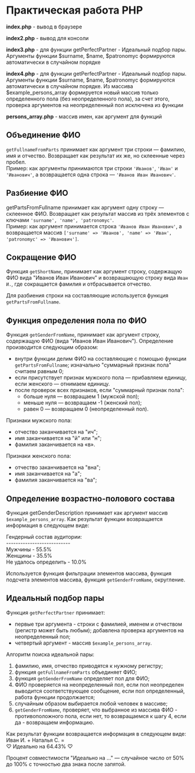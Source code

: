 # Практическая работа PHP

**index.php** - вывод в браузере

**index2.php** - вывод для консоли

**index3.php** - для функции getPerfectPartner - Идеальный подбор пары. Аргументы функции $surname, $name, $patronomyc формируются автоматически в случайном порядке

**index4.php** - для функции getPerfectPartner - Идеальный подбор пары. Аргументы функции $surname, $name, $patronomyc формируются автоматически в случайном порядке. Из массива $example_persons_array формируется новый массив только определенного пола (без неопределенного пола), за счет этого, проверка аргументов на неопределенный пол исключена из функции

**persons_array.php** - массив имен, как аргумент для функций

## Объединение ФИО
`getFullnameFromParts` принимает как аргумент три строки — фамилию, имя и отчество. 
Возвращает как результат их же, но склеенные через пробел.  
Пример: как аргументы принимаются три строки `'Иванов'`, `'Иван'` и `'Иванович'`, а возвращается одна строка — `'Иванов Иван Иванович'`.

## Разбиение ФИО
getPartsFromFullname принимает как аргумент одну строку — склеенное ФИО. Возвращает как результат массив из трёх элементов с ключами `'surname', 'name', 'patronomyc'`.  
Пример: как аргумент принимается строка `'Иванов Иван Иванович'`, а возвращается массив `['surname' => 'Иванов', 'name' => 'Иван', 'patronomyc' => 'Иванович']`.

## Сокращение ФИО
Функция `getShortName`, принимает как аргумент строку, содержащую ФИО вида "Иванов Иван Иванович" и возвращающую строку вида `Иван И.`, где сокращается фамилия и отбрасывается отчество.

Для разбиения строки на составляющие используется функция `getPartsFromFullname`.

## Функция определения пола по ФИО
Функция `getGenderFromName`, принимает как аргумент строку, содержащую ФИО (вида "Иванов Иван Иванович").
Определение производится следующим образом:
* внутри функции делим ФИО на составляющие с помощью функции `getPartsFromFullname`;
изначально "суммарный признак пола" считаем равным 0;
* если присутствует признак мужского пола — прибавляем единицу, если женского — отнимаем единицу.
* после проверок всех признаков, если "суммарный признак пола":
  * больше нуля — возвращаем 1 (мужской пол);
  * меньше нуля — возвращаем -1 (женский пол);
  * равен 0 — возвращаем 0 (неопределенный пол).

Признаки мужского пола:
* отчество заканчивается на "ич";
* имя заканчивается на "й" или "н";
* фамилия заканчивается на «в».

Признаки женского пола:
* отчество заканчивается на "вна";
* имя заканчивается на "а";
* фамилия заканчивается на "ва";

## Определение возрастно-полового состава
Функция getGenderDescription принимает как аргумент массив `$example_persons_array`.
Как результат функции возвращается информация в следующем виде:

Гендерный состав аудитории:  
\---------------------------  
Мужчины - 55.5%  
Женщины - 35.5%  
Не удалось определить - 10.0%

Используется функция фильтрации элементов массива, функция подсчета элементов массива, функция `getGenderFromName`, округление.

## Идеальный подбор пары
Функция `getPerfectPartner` принимает:
* первые три аргумента - строки с фамилией, именем и отчеством (регистр может быть любым); добавлена проверка аргументов на неопределенный пол;
* четвертый аргумент - массив `$example_persons_array`.

Алгоритм поиска идеальной пары:
1. фамилию, имя, отчество приводятся к нужному регистру;
2. функция `getFullnameFromParts` объединяет ФИО;
3. функция `getGenderFromName` определяет пол для ФИО;
4. ФИО проверяется на неопределенный пол, если пол неопределен выводится соответствующее сообщение, если пол определенный, работа функции продолжается;
5. случайным образом выбирается любой человек в массиве;
6. `getGenderFromName`, проверяет, что выбранное из массива ФИО - противоположного пола, если нет, то возвращаемся к шагу 4, если да - возвращаем информацию.

Как результат функции возвращается информация в следующем виде:  
Иван И. + Наталья С. =   
♡ Идеально на 64.43% ♡

Процент совместимости "Идеально на ..." — случайное число от 50% до 100% с точностью два знака после запятой.